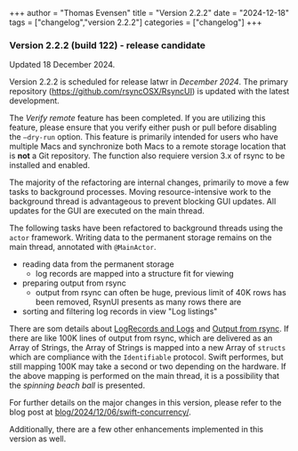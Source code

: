 +++
author = "Thomas Evensen"
title = "Version 2.2.2"
date = "2024-12-18"
tags = ["changelog","version 2.2.2"]
categories = ["changelog"]
+++

### Version 2.2.2 (build 122) - release candidate

Updated 18 December 2024.

Version 2.2.2 is scheduled for release latwr in *December 2024*. The primary repository (https://github.com/rsyncOSX/RsyncUI)
is updated with the latest development.

The *Verify remote* feature has been completed. If you are utilizing this feature, please ensure that you verify either
push or pull before disabling the `—dry-run` option. This feature is primarily intended for users who have multiple
Macs and synchronize both Macs to a remote storage location that is **not** a Git repository. The function also
requiere version 3.x of rsync to be installed and enabled.

The majority of the refactoring are internal changes, primarily to move a few tasks
to background processes. Moving resource-intensive work to the background thread
is advantageous to prevent blocking GUI updates. All updates for the GUI are executed on the main thread.

The following tasks have been refactored to background threads using the `actor` framework.
Writing data to the permanent storage remains on the main thread, annotated with `@MainActor`.

- reading data from the permanent storage
  - log records are mapped into a structure fit for viewing
- preparing output from rsync
  - output from rsync can often be huge, previous limit of 40K rows has been removed, RsynUI presents as many rows there are
- sorting and filtering log records in view "Log listings"

There are som details about [LogRecords and Logs](https://github.com/rsyncOSX/RsyncUI/blob/main/RsyncUI/Model/Storage/Basic/LogRecords.swift)
and [Output from rsync](https://github.com/rsyncOSX/RsyncUI/blob/main/RsyncUI/Model/Global/ObservableOutputfromrsync.swift).
If there are like 100K lines of output from rsync, which are delivered as an Array of Strings, the Array of Strings
is mapped into a new Array of `structs` which are compliance with the `Identifiable` protocol. Swift performes, but still
mapping 100K may take a second or two depending on the hardware. If the above mapping is performed on the main thread,
it is a possibility that the *spinning beach ball* is presented.

For further details on the major changes in this version, please refer to the blog post at [blog/2024/12/06/swift-concurrency/](/blog/2024/12/06/swift-concurrency/).

Additionally, there are a few other enhancements implemented in this version as well.
